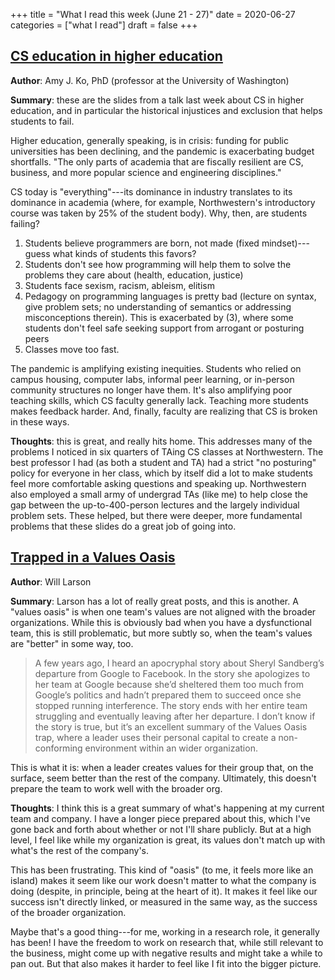 +++
title = "What I read this week (June 21 - 27)"
date = 2020-06-27
categories = ["what I read"]
draft = false
+++

<!--more-->

## [CS education in higher education](https://docs.google.com/presentation/d/15UxfJnjI8P0N33xGlTqY1A39SQdxBUwQ2jflkVMmF7Q/edit#slide=id.gc6f980f91_0_0)
**Author**: Amy J. Ko, PhD (professor at the University of Washington)

**Summary**: these are the slides from a talk last week about CS in higher education, and in particular the historical injustices and exclusion that helps students to fail.

Higher education, generally speaking, is in crisis: funding for public universities has been declining, and the pandemic is exacerbating budget shortfalls. "The only parts of academia that are fiscally resilient are CS, business, and more popular science and engineering disciplines."

CS today is "everything"---its dominance in industry translates to its dominance in academia (where, for example, Northwestern's introductory course was taken by 25% of the student body). Why, then, are students failing?
 1. Students believe programmers are born, not made (fixed mindset)---guess what kinds of students this favors?
 2. Students don't see how programming will help them to solve the problems they care about (health, education, justice)
 3. Students face sexism, racism, ableism, elitism
 4. Pedagogy on programming languages is pretty bad (lecture on syntax, give problem sets; no understanding of semantics or addressing misconceptions therein). This is exacerbated by (3), where some students don't feel safe seeking support from arrogant or posturing peers
 5. Classes move too fast.

The pandemic is amplifying existing inequities. Students who relied on campus housing, computer labs, informal peer learning, or in-person community structures no longer have them. It's also amplifying poor teaching skills, which CS faculty generally lack. Teaching more students makes feedback harder. And, finally, faculty are realizing that CS is broken in these ways.

**Thoughts**: this is great, and really hits home. This addresses many of the problems I noticed in six quarters of TAing CS classes at Northwestern. The best professor I had (as both a student and TA) had a strict "no posturing" policy for everyone in her class, which by itself did a lot to make students feel more comfortable asking questions and speaking up. Northwestern also employed a small army of undergrad TAs (like me) to help close the gap between the up-to-400-person lectures and the largely individual problem sets. These helped, but there were deeper, more fundamental problems that these slides do a great job of going into.


## [Trapped in a Values Oasis](https://lethain.com/values-oasis/)
**Author**: Will Larson

**Summary**: Larson has a lot of really great posts, and this is another. A "values oasis" is when one team's values are not aligned with the broader organizations. While this is obviously bad when you have a dysfunctional team, this is still problematic, but more subtly so, when the team's values are "better" in some way, too.

> A few years ago, I heard an apocryphal story about Sheryl Sandberg’s departure from Google to Facebook. In the story she apologizes to her team at Google because she’d sheltered them too much from Google’s politics and hadn’t prepared them to succeed once she stopped running interference. The story ends with her entire team struggling and eventually leaving after her departure. I don’t know if the story is true, but it’s an excellent summary of the Values Oasis trap, where a leader uses their personal capital to create a non-conforming environment within an wider organization.

This is what it is: when a leader creates values for their group that, on the surface, seem better than the rest of the company. Ultimately, this doesn't prepare the team to work well with the broader org.

**Thoughts**: I think this is a great summary of what's happening at my current team and company. I have a longer piece prepared about this, which I've gone back and forth about whether or not I'll share publicly. But at a high level, I feel like while my organization is great, its values don't match up with what's the rest of the company's.

This has been frustrating. This kind of "oasis" (to me, it feels more like an island) makes it seem like our work doesn't matter to what the company is doing (despite, in principle, being at the heart of it). It makes it feel like our success isn't directly linked, or measured in the same way, as the success of the broader organization.

Maybe that's a good thing---for me, working in a research role, it generally has been! I have the freedom to work on research that, while still relevant to the business, might come up with negative results and might take a while to pan out. But that also makes it harder to feel like I fit into the bigger picture.






